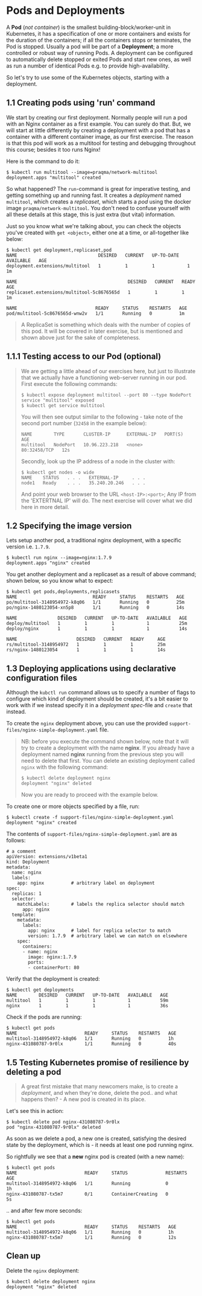 # Pods and Deployments

A **Pod** (*not container*) is the smallest building-block/worker-unit in Kubernetes,
  it has a specification of one or more containers and exists for the duration of the containers;
  if all the containers stops or terminates, the Pod is stopped.
  Usually a pod will be part of a **Deployment**; a more controlled or robust way of running Pods.
  A deployment can be configured to automatically delete stopped or exited Pods and start new ones,
  as well as run a number of identical Pods e.g. to provide high-availability.

So let's try to use some of the Kubernetes objects, starting with a deployment.

## 1.1 Creating pods using 'run' command

We start by creating our first deployment. Normally people will run a pod with an Nginx container as a first example.
  You can surely do that.
  But, we will start at little differently by creating a deployment with a pod that has a container with a different container image, as our first exercise.
  The reason is that this pod will work as a multitool for testing and debugging throughout this course; besides it too runs Nginx!

Here is the command to do it:

```shell
$ kubectl run multitool --image=praqma/network-multitool
deployment.apps "multitool" created
```

So what happened? The `run`-command is great for imperative testing, and getting something up and running fast.
  It creates a _deployment_ named `multitool`, which creates a _replicaset_, which starts a _pod_ using the docker image `praqma/network-multitool`. You don't need to confuse yourself with all these details at this stage, this is just extra (but vital) information.

Just so you know what we're talking about,
  you can check the objects you've created with `get <object>`,
  either one at a time, or all-together like below:

```shell
$ kubectl get deployment,replicaset,pod
NAME                              DESIRED   CURRENT   UP-TO-DATE   AVAILABLE   AGE
deployment.extensions/multitool   1         1         1            1           1m

NAME                                         DESIRED   CURRENT   READY     AGE
replicaset.extensions/multitool-5c8676565d   1         1         1         1m

NAME                             READY     STATUS    RESTARTS   AGE
pod/multitool-5c8676565d-wnw2v   1/1       Running   0          1m
```

> A ReplicaSet is something which deals with the number of copies of this pod.
It will be covered in later exercise, but is mentioned and shown above just for the sake of completeness.

## 1.1.1 Testing access to our Pod (optional)

> We are getting a little ahead of our exercises here, but just to illustrate that we actually have
> a functioning web-server running in our pod. First execute the following commands:
> ```shell
> $ kubectl expose deployment multitool --port 80 --type NodePort
> service "multitool" exposed
> $ kubectl get service multitool
> ```
> You will then see output similar to the following -
> take note of the second port number (`32458` in the example below):
>
>     NAME        TYPE       CLUSTER-IP      EXTERNAL-IP   PORT(S)        AGE
>     multitool   NodePort   10.96.223.218   <none>        80:32458/TCP   12s
>
> Secondly, look up the IP address of a node in the cluster with:
>
> ```shell
> $ kubectl get nodes -o wide
> NAME    STATUS   . . .   EXTERNAL-IP     . . .
> node1   Ready    . . .   35.240.20.246   . . .
> ```
>
> And point your web browser to the URL `<host-IP>:<port>`;
> Any IP from the 'EXTERTNAL IP' will do.
> The next exercise will cover what we did here in more detail.

## 1.2 Specifying the image version

Lets setup another pod, a traditional nginx deployment, with a specific version i.e. `1.7.9`.

```shell
$ kubectl run nginx --image=nginx:1.7.9
deployment.apps "nginx" created
```

You get another deployment and a replicaset as a result of above command; shown below, so you know what to expect:

```shell
$ kubectl get pods,deployments,replicasets
NAME                            READY     STATUS    RESTARTS   AGE
po/multitool-3148954972-k8q06   1/1       Running   0          25m
po/nginx-1480123054-xn5p8       1/1       Running   0          14s

NAME               DESIRED   CURRENT   UP-TO-DATE   AVAILABLE   AGE
deploy/multitool   1         1         1            1           25m
deploy/nginx       1         1         1            1           14s

NAME                      DESIRED   CURRENT   READY     AGE
rs/multitool-3148954972   1         1         1         25m
rs/nginx-1480123054       1         1         1         14s
```

## 1.3 Deploying applications using declarative configuration files

Although the `kubctl run` command allows us to specify a number of flags
  to configure which kind of deployment should be created,
  it's a bit easier to work with if we instead specify it in a _deployment spec_-file
  and `create` that instead.

To create the `nginx` deployment above, you can use the provided `support-files/nginx-simple-deployment.yaml` file.

> NB: before you execute the command shown below, note that it will try to create a deployment with the name **nginx**. If you already have a deployment named **nginx** running from the previous step you will need to delete that first.
> You can delete an existing deployment called `nginx` with the following command:
> ```shell
> $ kubectl delete deployment nginx
> deployment "nginx" deleted
> ```
> Now you are ready to proceed with the example below.

To create one or more objects specified by a file, run:

```shell
$ kubectl create -f support-files/nginx-simple-deployment.yaml
deployment "nginx" created
```

The contents of `support-files/nginx-simple-deployment.yaml` are as follows:

```shell
# a comment
apiVersion: extensions/v1beta1
kind: Deployment
metadata:
  name: nginx
  labels:
    app: nginx          # arbitrary label on deployment
spec:
  replicas: 1
  selector:
    matchLabels:        # labels the replica selector should match
      app: nginx
  template:
    metadata:
      labels:
        app: nginx      # label for replica selector to match
        version: 1.7.9  # arbitrary label we can match on elsewhere
    spec:
      containers:
      - name: nginx
        image: nginx:1.7.9
        ports:
        - containerPort: 80
```

Verify that the deployment is created:

```shell
$ kubectl get deployments
NAME        DESIRED   CURRENT   UP-TO-DATE   AVAILABLE   AGE
multitool   1         1         1            1           59m
nginx       1         1         1            1           36s
```

Check if the pods are running:

```shell
$ kubectl get pods
NAME                         READY     STATUS    RESTARTS   AGE
multitool-3148954972-k8q06   1/1       Running   0          1h
nginx-431080787-9r0lx        1/1       Running   0          40s
```

## 1.5 Testing Kubernetes promise of resilience by deleting a pod

> A great first mistake that many newcomers make,
> is to create a _deployment_, and when they're done,
> delete the pod.. and what happens then? - A new pod is created in its place.

Let's see this in action:

```shell
$ kubectl delete pod nginx-431080787-9r0lx
pod "nginx-431080787-9r0lx" deleted
```

As soon as we delete a pod, a new one is created, satisfying the desired state by the deployment, which is - it needs at least one pod running nginx.

So rightfully we see that a **new** nginx pod is created (with a new name):

```shell
$ kubectl get pods
NAME                         READY     STATUS              RESTARTS   AGE
multitool-3148954972-k8q06   1/1       Running             0          1h
nginx-431080787-tx5m7        0/1       ContainerCreating   0          5s
```

.. and after few more seconds:

```shell
$ kubectl get pods
NAME                         READY     STATUS    RESTARTS   AGE
multitool-3148954972-k8q06   1/1       Running   0          1h
nginx-431080787-tx5m7        1/1       Running   0          12s
```

## Clean up

Delete the `nginx` deployment:

```shell
$ kubectl delete deployment nginx
deployment "nginx" deleted
```
